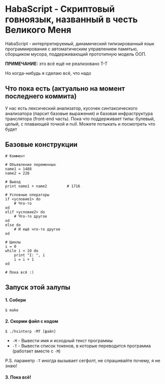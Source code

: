# HabaScript - Скриптовый говноязык, названный в честь Великого Меня

HabaScript - интерпретируемый, динамический типизированный язык программирования с автоматическим управлением памятью, сборщиком мусора, поддерживающий прототипную модель ООП.

**ПРИМЕЧАНИЕ:** это всё ещё не реализовано T-T

Но когда-нибудь я сделаю всё, что надо

## Что пока есть (актуально на момент последнего коммита)

У нас есть лексический анализатор, кусочек синтаксического анализатора (парсит базовые выражения) и базовая инфраструктура транслятора (front-end часть). Пока что поддерживает типы: булевый, целый, с плавающей точкой и null.
Можете потыкать и посмотреть что будет

## Базовые конструкции

    # Коммент
    
    # Объявление переменных
    name1 = 1488
    name2 = 228

    # Вывод
    print name1 + name2         # 1716

    # Условные операторы
    if <условие1> do
        # Что-то
    od
    elif <условие2> do
        # Что-то другое
    od
    else do
        # И ещё что-то другое
    od

    # Циклы
    i = 0
    while i < 10 do
        print "I: ", i
        i = i + 1
    od

    # Пока всё :)

## Запуск этой залупы

#### 1. Собери

    $ make

#### 2. Скорми файл с кодом

    $ ./hsinterp -MT [файл]
 
* `-M` - Вывести имя и исходный текст программы
* `-T` - Вывести список токенов, в которые переводится программа (работает вместе с `-M`)

P.S. параметр `-T` иногда вызывает сегфолт, не спрашивайте почему, я не знаю!

#### 3. Пока всё!